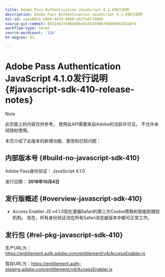 ```yaml
---
title: Adobe Pass Authentication JavaScript 4.1.0发行说明
description: Adobe Pass Authentication JavaScript 4.1.0发行说明
exl-id: aaee88cb-a9b9-4474-9860-a527a47768b9
source-git-commit: 8552a62f4d6d80ba91543390bf0689d942b3a6f4
workflow-type: tm+mt
source-wordcount: '116'
ht-degree: 0%

---
```


# Adobe Pass Authentication JavaScript 4.1.0发行说明 {#javascript-sdk-410-release-notes}

>[!NOTE]
>
>此页面上的内容仅供参考。 使用此API需要来自Adobe的当前许可证。 不允许未经授权使用。

本页介绍了此版本的新增功能、更改和已知问题：

## 内部版本号 {#build-no-javascript-sdk-410}

Adobe Pass身份验证： JavaScript 4.1.0

发行日期： **2018年10月4日**


## 发行版概述 {#overview-javascript-sdk-410}

* Access Enabler JS v4.1.0现在遵循Safari的第三方Cookie策略和智能防跟踪机制。 现在，所有身份验证流在所有Safari浏览器版本中都可正常工作。


## 发行包 {#rel-pkg-javascript-sdk-410}

生产URL为：https://entitlement.auth.adobe.com/entitlement/v4/AccessEnabler.js

暂存URL为：https://entitlement.auth-staging.adobe.com/entitlement/v4/AccessEnabler.js
